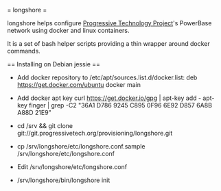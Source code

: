 = longshore =

longshore helps configure [Progressive Technology Project](http://progressivetech.org)'s PowerBase network using docker and linux containers.

It is a set of bash helper scripts providing a thin wrapper around docker commands.

== Installing on Debian jessie ==

 * Add docker repository to /etc/apt/sources.list.d/docker.list:
   deb https://get.docker.com/ubuntu docker main

 * Add docker apt key
   curl https://get.docker.io/gpg | apt-key add -
   apt-key finger | grep -C2 "36A1 D786 9245 C895 0F96  6E92 D857 6A8B A88D 21E9"
 
 * cd /srv && git clone git://git.progressivetech.org/provisioning/longshore.git

 * cp /srv/longshore/etc/longshore.conf.sample /srv/longshore/etc/longshore.conf

 * Edit /srv/longshore/etc/longshore.conf

 * /srv/longshore/bin/longshore init
